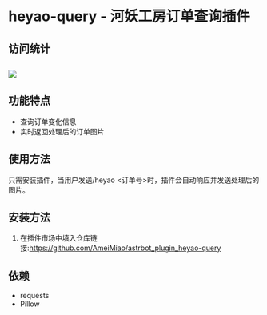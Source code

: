 
# heyao-query - 河妖工房订单查询插件

## 访问统计

## <a href="https://count.getloli.com/"><img src="https://count.getloli.com/get/@:astrbot_plugin_heyao-query?theme=rule34"></a>

## 功能特点

- 查询订单变化信息
- 实时返回处理后的订单图片

## 使用方法

只需安装插件，当用户发送/heyao <订单号>时，插件会自动响应并发送处理后的图片。

## 安装方法

1. 在插件市场中填入仓库链接:https://github.com/AmeiMiao/astrbot_plugin_heyao-query

## 依赖

- requests
- Pillow
